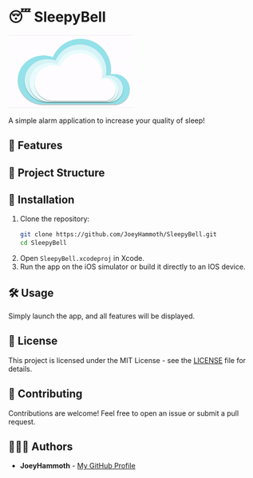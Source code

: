 # 😴 SleepyBell

<img src="https://github.com/JoeyHammoth/SleepyBell/blob/main/Images/Cloud.gif" alt="logo" width="250">

A simple alarm application to increase your quality of sleep!

## 📌 Features



## 📸 Project Structure


## 🚀 Installation

1. Clone the repository:
   ```sh
   git clone https://github.com/JoeyHammoth/SleepyBell.git
   cd SleepyBell
   ```
2. Open `SleepyBell.xcodeproj` in Xcode.
3. Run the app on the iOS simulator or build it directly to an IOS device.

## 🛠️ Usage


Simply launch the app, and all features will be displayed.

## 📜 License

This project is licensed under the MIT License - see the [LICENSE](LICENSE) file for details.

## 🤝 Contributing

Contributions are welcome! Feel free to open an issue or submit a pull request.

## 🧑‍🤝‍🧑 Authors
- **JoeyHammoth** - [My GitHub Profile](https://github.com/JoeyHammoth)
